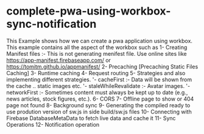 # complete-pwa-using-workbox-sync-notification
This Example shows how we can create a pwa application using workbox.
This example contains all the aspect of the workbox such as 
1- Creating Manifest files :- This is not generating menifest file. 
Use online sites like https://app-manifest.firebaseapp.com/ or  https://tomitm.github.io/appmanifest/ 
2- Precaching [Precaching Static Files Caching]
3- Runtime caching 
4- Request routing
5- Strategies and also implementing different strategies. 
		'- cacheFirst :- Data will be shown from the cache .. static images etc.
		'- staleWhileRevalidate :- Avatar images.
		'- networkFirst :- Sometimes content must always be kept up to date (e.g., news articles, stock figures, etc.).
6- CORS 
7- Offline page to show or 404 page not found
8- Background sync 
9- Generating the compiled ready to use prodution version of sw.js in side build/sw.js files 
10- Connecting with Firebase DatabaseMetaData to fetch live data and cache it
11- Sync Operations
12- Notification operation 
